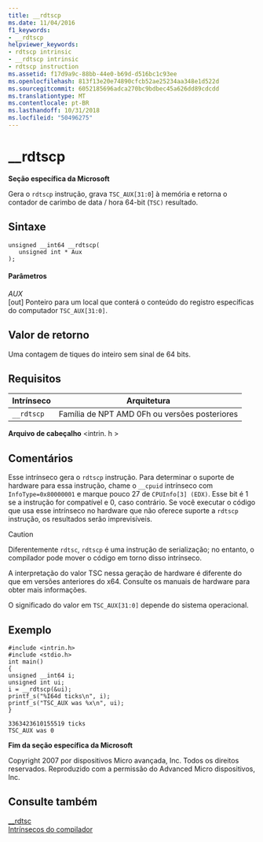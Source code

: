 ```yaml
---
title: __rdtscp
ms.date: 11/04/2016
f1_keywords:
- __rdtscp
helpviewer_keywords:
- rdtscp intrinsic
- __rdtscp intrinsic
- rdtscp instruction
ms.assetid: f17d9a9c-88bb-44e0-b69d-d516bc1c93ee
ms.openlocfilehash: 813f13e20e74890cfcb52ae25234aa348e1d522d
ms.sourcegitcommit: 6052185696adca270bc9bdbec45a626dd89cdcdd
ms.translationtype: MT
ms.contentlocale: pt-BR
ms.lasthandoff: 10/31/2018
ms.locfileid: "50496275"
---
```

# <a name="rdtscp"></a>__rdtscp

**Seção específica da Microsoft**

Gera o `rdtscp` instrução, grava `TSC_AUX[31:0`] à memória e retorna o contador de carimbo de data / hora 64-bit (`TSC)` resultado.

## <a name="syntax"></a>Sintaxe

```
unsigned __int64 __rdtscp(
   unsigned int * Aux
);
```

#### <a name="parameters"></a>Parâmetros

*AUX*<br/>
[out] Ponteiro para um local que conterá o conteúdo do registro específicas do computador `TSC_AUX[31:0]`.

## <a name="return-value"></a>Valor de retorno

Uma contagem de tiques do inteiro sem sinal de 64 bits.

## <a name="requirements"></a>Requisitos

|Intrínseco|Arquitetura|
|---------------|------------------|
|`__rdtscp`|Família de NPT AMD 0Fh ou versões posteriores|

**Arquivo de cabeçalho** \<intrin. h >

## <a name="remarks"></a>Comentários

Esse intrínseco gera o `rdtscp` instrução. Para determinar o suporte de hardware para essa instrução, chame o `__cpuid` intrínseco com `InfoType=0x80000001` e marque pouco 27 de `CPUInfo[3] (EDX)`. Esse bit é 1 se a instrução for compatível e 0, caso contrário.  Se você executar o código que usa esse intrínseco no hardware que não oferece suporte a `rdtscp` instrução, os resultados serão imprevisíveis.

> [!CAUTION]
>  Diferentemente `rdtsc`, `rdtscp` é uma instrução de serialização; no entanto, o compilador pode mover o código em torno disso intrínseco.

A interpretação do valor TSC nessa geração de hardware é diferente do que em versões anteriores do x64.  Consulte os manuais de hardware para obter mais informações.

O significado do valor em `TSC_AUX[31:0]` depende do sistema operacional.

## <a name="example"></a>Exemplo

```
#include <intrin.h>
#include <stdio.h>
int main()
{
unsigned __int64 i;
unsigned int ui;
i = __rdtscp(&ui);
printf_s("%I64d ticks\n", i);
printf_s("TSC_AUX was %x\n", ui);
}
```

```Output
3363423610155519 ticks
TSC_AUX was 0
```

**Fim da seção específica da Microsoft**

Copyright 2007 por dispositivos Micro avançada, Inc. Todos os direitos reservados. Reproduzido com a permissão do Advanced Micro dispositivos, Inc.

## <a name="see-also"></a>Consulte também

[__rdtsc](../intrinsics/rdtsc.md)<br/>
[Intrínsecos do compilador](../intrinsics/compiler-intrinsics.md)